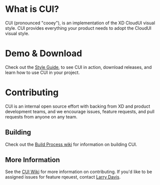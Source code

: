 # What is CUI?
CUI (pronounced "cooey"), is an implementation of the XD CloudUI visual style. CUI provides everything your product needs to adopt the CloudUI visual style.

# Demo & Download
Check out the [Style Guide](https://git.corp.adobe.com/pages/lawdavis/CloudUI/), to see CUI in action, download releases, and learn how to use CUI in your project.


# Contributing
CUI is an internal open source effort with backing from XD and product development teams, and we encourage issues, feature requests, and pull requests from anyone on any team.

## Building

Check out the [Build Process wiki](https://git.corp.adobe.com/lawdavis/CloudUI/wiki/Build-Process-&-Technology) for information on building CUI.

## More Information
See the [CUI Wiki](https://git.corp.adobe.com/lawdavis/CloudUI/wiki) for more information on contributing. If you'd like to be assigned issues for feature rqeuest, contact [Larry Davis](mailto:lawdavis@adobe.com).
